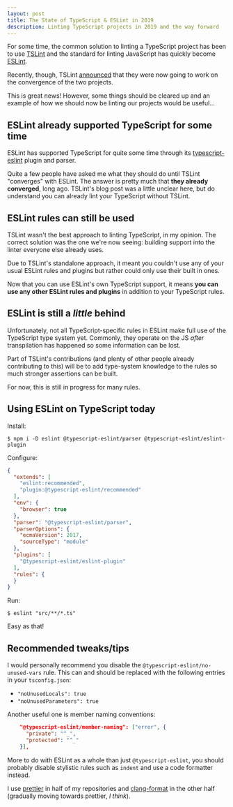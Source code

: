 ```yaml
---
layout: post
title: The State of TypeScript & ESLint in 2019
description: Linting TypeScript projects in 2019 and the way forward
---
```


For some time, the common solution to linting a TypeScript project has been
to use [TSLint](https://github.com/palantir/tslint) and the standard for
linting JavaScript has quickly become [ESLint](https://eslint.org/).

Recently, though, TSLint
[announced](https://medium.com/palantir/tslint-in-2019-1a144c2317a9) that
they were now going to work on the convergence of the two projects.

This is great news! However, some things should be cleared up and an example
of how we should now be linting our projects would be useful...

## ESLint already supported TypeScript for some time

ESLint has supported TypeScript for quite some time through its
[typescript-eslint](https://github.com/typescript-eslint/typescript-eslint)
plugin and parser.

Quite a few people have asked me what they should do until TSLint "converges"
with ESLint. The answer is pretty much that **they already converged**,
long ago. TSLint's blog post was a little unclear here, but do understand
you can already lint your TypeScript without TSLint.

## ESLint rules can still be used

TSLint wasn't the best approach to linting TypeScript, in my opinion. The
correct solution was the one we're now seeing: building support into the
linter everyone else already uses.

Due to TSLint's standalone approach, it meant you couldn't use any of your
usual ESLint rules and plugins but rather could only use their built in ones.

Now that you can use ESLint's own TypeScript support, it means
**you can use any other ESLint rules and plugins** in addition to your
TypeScript rules.

## ESLint is still a _little_ behind

Unfortunately, not all TypeScript-specific rules in ESLint make full use
of the TypeScript type system yet. Commonly, they operate on the JS
_after_ transpilation has happened so some information can be lost.

Part of TSLint's contributions (and plenty of other people already
contributing to this) will be to add type-system knowledge to the rules
so much stronger assertions can be built.

For now, this is still in progress for many rules.

## Using ESLint on TypeScript today

Install:

```
$ npm i -D eslint @typescript-eslint/parser @typescript-eslint/eslint-plugin
```

Configure:

```json
{
  "extends": [
    "eslint:recommended",
    "plugin:@typescript-eslint/recommended"
  ],
  "env": {
    "browser": true
  },
  "parser": "@typescript-eslint/parser",
  "parserOptions": {
    "ecmaVersion": 2017,
    "sourceType": "module"
  },
  "plugins": [
    "@typescript-eslint/eslint-plugin"
  ],
  "rules": {
  }
}
```

Run:

```
$ eslint "src/**/*.ts"
```

Easy as that!

## Recommended tweaks/tips

I would personally recommend you disable the
`@typescript-eslint/no-unused-vars` rule. This can and should be replaced with
the following entries in your `tsconfig.json`:

* `"noUnusedLocals": true`
* `"noUnusedParameters": true`

Another useful one is member naming conventions:

```json
    "@typescript-eslint/member-naming": ["error", {
      "private": "^_",
      "protected": "^_"
    }],
```

More to do with ESLint as a whole than just `@typescript-eslint`, you should
probably disable stylistic rules such as `indent` and use a code formatter
instead.

I use [prettier](https://prettier.io/) in half of my repositories and
[clang-format](https://clang.llvm.org/docs/ClangFormat.html) in the other
half (gradually moving towards prettier, _I think_).
